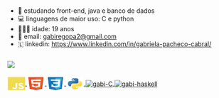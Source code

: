###
- 📘 estudando front-end, java e banco de dados 
- 💻 linguagens de maior uso: C e python 
- 👩🏼‍💼 idade: 19 anos 
- 📩 email: gabiregopa2@gmail.com
- 🇱 linkedin: https://www.linkedin.com/in/gabriela-pacheco-cabral/ 
##    

<div align="left">
  <a href="https://github.com/gabrielapcr">
  <img height="180em" src="https://github-readme-stats.vercel.app/api?username=gabrielapcr&show_icons=true&theme=cobalt&include_all_commits=true&count_private=true"/>
</div>

<div style="display: inline_block"><br>
  <img align="center" alt="gabi-Js" height="30" width="40" src="https://raw.githubusercontent.com/devicons/devicon/master/icons/javascript/javascript-plain.svg">
  <img align="center" alt="gabi-HTML" height="30" width="40" src="https://raw.githubusercontent.com/devicons/devicon/master/icons/html5/html5-original.svg">
  <img align="center" alt=gabi-CSS" height="30" width="40" src="https://raw.githubusercontent.com/devicons/devicon/master/icons/css3/css3-original.svg">
  <img align="center" alt="gabi-Python" height="30" width="40" src="https://raw.githubusercontent.com/devicons/devicon/master/icons/python/python-original.svg">
 <img align="center" alt="gabi-C" height="30" width="40" 
 src="https://cdn.jsdelivr.net/gh/devicons/devicon/icons/c/c-original.svg" />
  <img align="center" alt="gabi-haskell" height="30" width="40"                                                                         src="https://cdn.jsdelivr.net/gh/devicons/devicon/icons/haskell/haskell-original.svg" /
  <img align="center" alt="gabi-java" height="30" width="40"                                                                 src="https://cdn.jsdelivr.net/gh/devicons/devicon/icons/java/java-original-wordmark.svg" />
                                                                                  
                                                             
 
